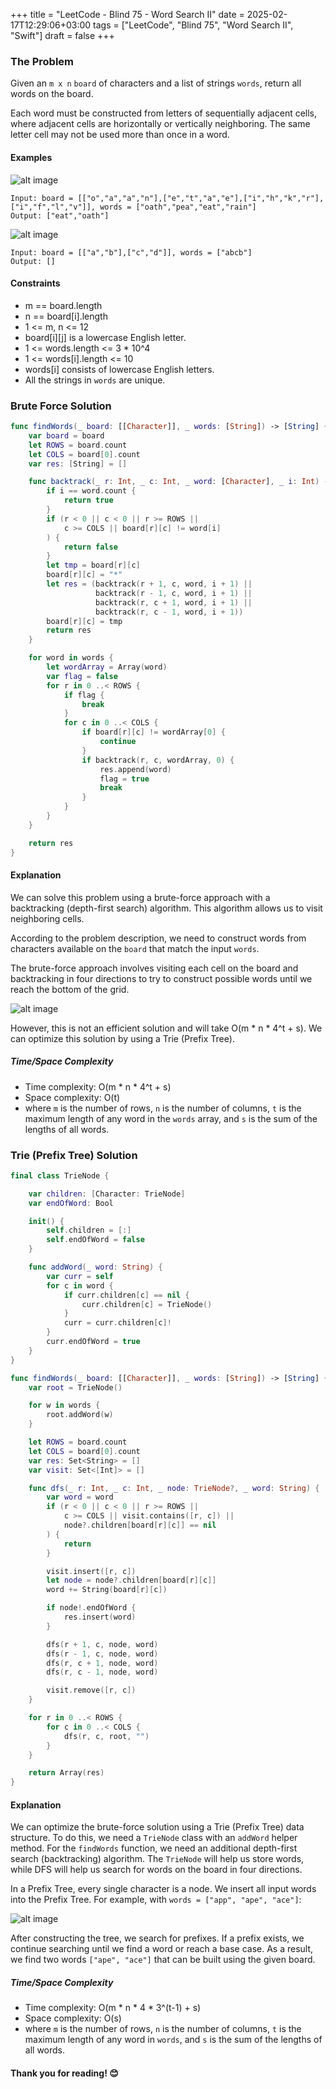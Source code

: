 +++
title = "LeetCode - Blind 75 - Word Search II"
date = 2025-02-17T12:29:06+03:00
tags = ["LeetCode", "Blind 75", "Word Search II", "Swift"]
draft = false
+++

### The Problem
Given an `m x n` `board` of characters and a list of strings `words`, return all words on the board.

Each word must be constructed from letters of sequentially adjacent cells, where adjacent cells are horizontally or vertically neighboring. The same letter cell may not be used more than once in a word.

#### Examples
![alt image](images/search1.jpg#center)
```
Input: board = [["o","a","a","n"],["e","t","a","e"],["i","h","k","r"],["i","f","l","v"]], words = ["oath","pea","eat","rain"]
Output: ["eat","oath"]
```

![alt image](images/search2.jpg#center)
```
Input: board = [["a","b"],["c","d"]], words = ["abcb"]
Output: []
```

#### Constraints
* m == board.length
* n == board[i].length
* 1 <= m, n <= 12
* board[i][j] is a lowercase English letter.
* 1 <= words.length <= 3 * 10^4
* 1 <= words[i].length <= 10
* words[i] consists of lowercase English letters.
* All the strings in `words` are unique.

### Brute Force Solution
```swift
func findWords(_ board: [[Character]], _ words: [String]) -> [String] {
    var board = board
    let ROWS = board.count
    let COLS = board[0].count
    var res: [String] = []

    func backtrack(_ r: Int, _ c: Int, _ word: [Character], _ i: Int) -> Bool {
        if i == word.count {
            return true
        }
        if (r < 0 || c < 0 || r >= ROWS ||
            c >= COLS || board[r][c] != word[i]
        ) {
            return false
        }
        let tmp = board[r][c]
        board[r][c] = "*"
        let res = (backtrack(r + 1, c, word, i + 1) ||
                   backtrack(r - 1, c, word, i + 1) ||
                   backtrack(r, c + 1, word, i + 1) ||
                   backtrack(r, c - 1, word, i + 1))
        board[r][c] = tmp
        return res
    }

    for word in words {
        let wordArray = Array(word)
        var flag = false
        for r in 0 ..< ROWS {
            if flag {
                break
            }
            for c in 0 ..< COLS {
                if board[r][c] != wordArray[0] {
                    continue
                }
                if backtrack(r, c, wordArray, 0) {
                    res.append(word)
                    flag = true
                    break
                }
            }
        }
    }

    return res
}
```

#### Explanation
We can solve this problem using a brute-force approach with a backtracking (depth-first search) algorithm. This algorithm allows us to visit neighboring cells.

According to the problem description, we need to construct words from characters available on the `board` that match the input `words`.

The brute-force approach involves visiting each cell on the board and backtracking in four directions to try to construct possible words until we reach the bottom of the grid. 

![alt image](images/p-212.png#center)

However, this is not an efficient solution and will take O(m * n * 4^t + s). We can optimize this solution by using a Trie (Prefix Tree).

##### Time/Space Complexity
* Time complexity: O(m * n * 4^t + s)
* Space complexity: O(t)
* where `m` is the number of rows, `n` is the number of columns, `t` is the maximum length of any word in the `words` array, and `s` is the sum of the lengths of all words.

### Trie (Prefix Tree) Solution
```swift
final class TrieNode {

    var children: [Character: TrieNode]
    var endOfWord: Bool

    init() {
        self.children = [:]
        self.endOfWord = false
    }

    func addWord(_ word: String) {
        var curr = self
        for c in word {
            if curr.children[c] == nil {
                curr.children[c] = TrieNode()
            }
            curr = curr.children[c]!
        }
        curr.endOfWord = true
    }
}

func findWords(_ board: [[Character]], _ words: [String]) -> [String] {
    var root = TrieNode()

    for w in words {
        root.addWord(w)
    }

    let ROWS = board.count
    let COLS = board[0].count
    var res: Set<String> = []
    var visit: Set<[Int]> = []

    func dfs(_ r: Int, _ c: Int, _ node: TrieNode?, _ word: String) {
        var word = word
        if (r < 0 || c < 0 || r >= ROWS ||
            c >= COLS || visit.contains([r, c]) ||
            node?.children[board[r][c]] == nil
        ) {
            return
        }

        visit.insert([r, c])
        let node = node?.children[board[r][c]]
        word += String(board[r][c])

        if node!.endOfWord {
            res.insert(word)
        }

        dfs(r + 1, c, node, word)
        dfs(r - 1, c, node, word)
        dfs(r, c + 1, node, word)
        dfs(r, c - 1, node, word)

        visit.remove([r, c])
    }

    for r in 0 ..< ROWS {
        for c in 0 ..< COLS {
            dfs(r, c, root, "")
        }
    }

    return Array(res)
}
```

#### Explanation
We can optimize the brute-force solution using a Trie (Prefix Tree) data structure. To do this, we need a `TrieNode` class with an `addWord` helper method. For the `findWords` function, we need an additional depth-first search (backtracking) algorithm. The `TrieNode` will help us store words, while DFS will help us search for words on the board in four directions.

In a Prefix Tree, every single character is a node. We insert all input words into the Prefix Tree. For example, with `words = ["app", "ape", "ace"]`:

![alt image](images/p-212-1.png#center)

After constructing the tree, we search for prefixes. If a prefix exists, we continue searching until we find a word or reach a base case. As a result, we find two words `["ape", "ace"]` that can be built using the given board.

##### Time/Space Complexity
* Time complexity: O(m * n * 4 * 3^(t-1) + s)
* Space complexity: O(s)
* where `m` is the number of rows, `n` is the number of columns, `t` is the maximum length of any word in `words`, and `s` is the sum of the lengths of all words.

#### Thank you for reading! 😊
